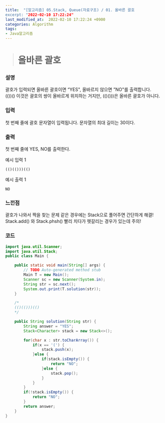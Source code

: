 ```yaml
---
title:  "[알고리즘] 05.Stack, Queue(자료구조) / 01. 올바른 괄호
excerpt: "2022-02-10 17:22:24"
last_modified_at:  2022-02-10 17:22:24 +0900
categories: Algorithm
tags:
- Java알고리즘
---
```


># 올바른 괄호  

### 설명  

괄호가 입력되면 올바른 괄호이면 “YES", 올바르지 않으면 ”NO"를 출력합니다.  
(())() 이것은 괄호의 쌍이 올바르게 위치하는 거지만, (()()))은 올바른 괄호가 아니다.   


### 입력  

첫 번째 줄에 괄호 문자열이 입력됩니다. 문자열의 최대 길이는 30이다.  


### 출력  

첫 번째 줄에 YES, NO를 출력한다.   


예시 입력 1   
```
(()(()))(()
```
예시 출력 1  
```
NO
```

### 느낀점  

괄호가 나와서 짝을 찾는 문제 같은 경우에는 Stack으로 풀어주면 간단하게 해결!  
Stack.add() 와 Stack.phsh() 빨리 치다가 헷갈리는 경우가 있는데 주의!  


### 코드  

```java
import java.util.Scanner;
import java.util.Stack;
public class Main {

	public static void main(String[] args) {
		// TODO Auto-generated method stub
		Main T = new Main();
		Scanner sc = new Scanner(System.in);
		String str = sc.next();
		System.out.print(T.solution(str));
	}

	/*
	(()(()))(()
	*/

	public String solution(String str) {
		String answer = "YES";
		Stack<Character> stack = new Stack<>();

		for(char x : str.toCharArray()) {
			if(x == '(') {
				stack.push(x);
			}else {
				if(stack.isEmpty()) {
					return "NO";
				}else {
					stack.pop();
				}
			}
		}
		if(!stack.isEmpty()) {
			return "NO";
		}
		return answer;
	}
}

```
